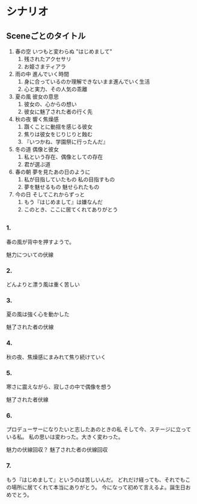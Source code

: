 # シナリオ

## Sceneごとのタイトル

1. 春の空 いつもと変わらぬ "はじめまして"
    1. 残されたアクセサリ
    1. お姫さまティアラ
2. 雨の中 進んでいく時間
    1. 身に合っているのか理解できないまま進んでいく生活
    2. 心と実力、その人気の乖離
3. 夏の風 彼女の意思
    1. 彼女の、心からの想い
    2. 彼女に魅了された者の行く先
4. 秋の夜 響く焦燥感
    1. 躓くことに動揺を感じる彼女
    2. 焦りは彼女をじりじりと蝕む
    3. 『いつかね、学園祭に行ったんだ』
5. 冬の道 偶像と彼女
    1. 私という存在、偶像としての存在
    2. 君が選ぶ道
6. 春の朝 夢を見たあの日のように
    1. 私が目指していたもの 私の目指すもの
    2. 夢を魅せるもの 魅せられたもの
7. 今の日 そしてこれからずっと
    1. もう『はじめまして』は嫌なんだ
    2. このとき、ここに居てくれてありがとう

##
### 1.
春の風が背中を押すようで。

魅力についての伏線

### 2.
どんよりと漂う風は重く苦しい

### 3.
夏の風は強く心を動かした

魅了された者の伏線

### 4.
秋の夜、焦燥感にまみれて焦り続けていく

### 5.
寒さに震えながら、寂しさの中で偶像を想う

魅了された者伏線

### 6.
プロデューサーになりたいと志したあのときの私
そして今、ステージに立っている私。
私の思いは変わった。大きく変わった。

魅力の伏線回収？
魅了された者の伏線回収

### 7.
もう『はじめまして』というのは苦しいんだ。
どれだけ経っても、それでもこの場所に居てくれて本当にありがとう。
今になって初めて言えるよ。誕生日おめでとう。
